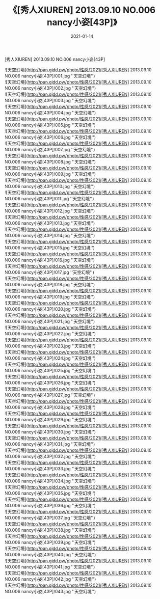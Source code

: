 ﻿---
layout: post
title:  《[秀人XIUREN] 2013.09.10 NO.006 nancy小姿[43P]》
date:   2021-01-14
img: http://pan.gjdd.pw/photo/性感/2021/[秀人XIUREN] 2013.09.10 NO.006 nancy小姿[43P]/000.jpg
categories: [美女, 性感, 泳衣]
---

[秀人XIUREN] 2013.09.10 NO.006 nancy小姿[43P]



![天空幻境](http://pan.gjdd.pw/photo/性感/2021/[秀人XIUREN] 2013.09.10 NO.006 nancy小姿[43P]/001.jpg ''天空幻境'') <br>
![天空幻境](http://pan.gjdd.pw/photo/性感/2021/[秀人XIUREN] 2013.09.10 NO.006 nancy小姿[43P]/002.jpg ''天空幻境'') <br>
![天空幻境](http://pan.gjdd.pw/photo/性感/2021/[秀人XIUREN] 2013.09.10 NO.006 nancy小姿[43P]/003.jpg ''天空幻境'') <br>
![天空幻境](http://pan.gjdd.pw/photo/性感/2021/[秀人XIUREN] 2013.09.10 NO.006 nancy小姿[43P]/004.jpg ''天空幻境'') <br>
![天空幻境](http://pan.gjdd.pw/photo/性感/2021/[秀人XIUREN] 2013.09.10 NO.006 nancy小姿[43P]/005.jpg ''天空幻境'') <br>
![天空幻境](http://pan.gjdd.pw/photo/性感/2021/[秀人XIUREN] 2013.09.10 NO.006 nancy小姿[43P]/006.jpg ''天空幻境'') <br>
![天空幻境](http://pan.gjdd.pw/photo/性感/2021/[秀人XIUREN] 2013.09.10 NO.006 nancy小姿[43P]/007.jpg ''天空幻境'') <br>
![天空幻境](http://pan.gjdd.pw/photo/性感/2021/[秀人XIUREN] 2013.09.10 NO.006 nancy小姿[43P]/008.jpg ''天空幻境'') <br>
![天空幻境](http://pan.gjdd.pw/photo/性感/2021/[秀人XIUREN] 2013.09.10 NO.006 nancy小姿[43P]/009.jpg ''天空幻境'') <br>
![天空幻境](http://pan.gjdd.pw/photo/性感/2021/[秀人XIUREN] 2013.09.10 NO.006 nancy小姿[43P]/010.jpg ''天空幻境'') <br>
![天空幻境](http://pan.gjdd.pw/photo/性感/2021/[秀人XIUREN] 2013.09.10 NO.006 nancy小姿[43P]/011.jpg ''天空幻境'') <br>
![天空幻境](http://pan.gjdd.pw/photo/性感/2021/[秀人XIUREN] 2013.09.10 NO.006 nancy小姿[43P]/012.jpg ''天空幻境'') <br>
![天空幻境](http://pan.gjdd.pw/photo/性感/2021/[秀人XIUREN] 2013.09.10 NO.006 nancy小姿[43P]/013.jpg ''天空幻境'') <br>
![天空幻境](http://pan.gjdd.pw/photo/性感/2021/[秀人XIUREN] 2013.09.10 NO.006 nancy小姿[43P]/014.jpg ''天空幻境'') <br>
![天空幻境](http://pan.gjdd.pw/photo/性感/2021/[秀人XIUREN] 2013.09.10 NO.006 nancy小姿[43P]/015.jpg ''天空幻境'') <br>
![天空幻境](http://pan.gjdd.pw/photo/性感/2021/[秀人XIUREN] 2013.09.10 NO.006 nancy小姿[43P]/016.jpg ''天空幻境'') <br>
![天空幻境](http://pan.gjdd.pw/photo/性感/2021/[秀人XIUREN] 2013.09.10 NO.006 nancy小姿[43P]/017.jpg ''天空幻境'') <br>
![天空幻境](http://pan.gjdd.pw/photo/性感/2021/[秀人XIUREN] 2013.09.10 NO.006 nancy小姿[43P]/018.jpg ''天空幻境'') <br>
![天空幻境](http://pan.gjdd.pw/photo/性感/2021/[秀人XIUREN] 2013.09.10 NO.006 nancy小姿[43P]/019.jpg ''天空幻境'') <br>
![天空幻境](http://pan.gjdd.pw/photo/性感/2021/[秀人XIUREN] 2013.09.10 NO.006 nancy小姿[43P]/020.jpg ''天空幻境'') <br>
![天空幻境](http://pan.gjdd.pw/photo/性感/2021/[秀人XIUREN] 2013.09.10 NO.006 nancy小姿[43P]/021.jpg ''天空幻境'') <br>
![天空幻境](http://pan.gjdd.pw/photo/性感/2021/[秀人XIUREN] 2013.09.10 NO.006 nancy小姿[43P]/022.jpg ''天空幻境'') <br>
![天空幻境](http://pan.gjdd.pw/photo/性感/2021/[秀人XIUREN] 2013.09.10 NO.006 nancy小姿[43P]/023.jpg ''天空幻境'') <br>
![天空幻境](http://pan.gjdd.pw/photo/性感/2021/[秀人XIUREN] 2013.09.10 NO.006 nancy小姿[43P]/024.jpg ''天空幻境'') <br>
![天空幻境](http://pan.gjdd.pw/photo/性感/2021/[秀人XIUREN] 2013.09.10 NO.006 nancy小姿[43P]/025.jpg ''天空幻境'') <br>
![天空幻境](http://pan.gjdd.pw/photo/性感/2021/[秀人XIUREN] 2013.09.10 NO.006 nancy小姿[43P]/026.jpg ''天空幻境'') <br>
![天空幻境](http://pan.gjdd.pw/photo/性感/2021/[秀人XIUREN] 2013.09.10 NO.006 nancy小姿[43P]/027.jpg ''天空幻境'') <br>
![天空幻境](http://pan.gjdd.pw/photo/性感/2021/[秀人XIUREN] 2013.09.10 NO.006 nancy小姿[43P]/028.jpg ''天空幻境'') <br>
![天空幻境](http://pan.gjdd.pw/photo/性感/2021/[秀人XIUREN] 2013.09.10 NO.006 nancy小姿[43P]/029.jpg ''天空幻境'') <br>
![天空幻境](http://pan.gjdd.pw/photo/性感/2021/[秀人XIUREN] 2013.09.10 NO.006 nancy小姿[43P]/030.jpg ''天空幻境'') <br>
![天空幻境](http://pan.gjdd.pw/photo/性感/2021/[秀人XIUREN] 2013.09.10 NO.006 nancy小姿[43P]/031.jpg ''天空幻境'') <br>
![天空幻境](http://pan.gjdd.pw/photo/性感/2021/[秀人XIUREN] 2013.09.10 NO.006 nancy小姿[43P]/032.jpg ''天空幻境'') <br>
![天空幻境](http://pan.gjdd.pw/photo/性感/2021/[秀人XIUREN] 2013.09.10 NO.006 nancy小姿[43P]/033.jpg ''天空幻境'') <br>
![天空幻境](http://pan.gjdd.pw/photo/性感/2021/[秀人XIUREN] 2013.09.10 NO.006 nancy小姿[43P]/034.jpg ''天空幻境'') <br>
![天空幻境](http://pan.gjdd.pw/photo/性感/2021/[秀人XIUREN] 2013.09.10 NO.006 nancy小姿[43P]/035.jpg ''天空幻境'') <br>
![天空幻境](http://pan.gjdd.pw/photo/性感/2021/[秀人XIUREN] 2013.09.10 NO.006 nancy小姿[43P]/036.jpg ''天空幻境'') <br>
![天空幻境](http://pan.gjdd.pw/photo/性感/2021/[秀人XIUREN] 2013.09.10 NO.006 nancy小姿[43P]/037.jpg ''天空幻境'') <br>
![天空幻境](http://pan.gjdd.pw/photo/性感/2021/[秀人XIUREN] 2013.09.10 NO.006 nancy小姿[43P]/038.jpg ''天空幻境'') <br>
![天空幻境](http://pan.gjdd.pw/photo/性感/2021/[秀人XIUREN] 2013.09.10 NO.006 nancy小姿[43P]/039.jpg ''天空幻境'') <br>
![天空幻境](http://pan.gjdd.pw/photo/性感/2021/[秀人XIUREN] 2013.09.10 NO.006 nancy小姿[43P]/040.jpg ''天空幻境'') <br>
![天空幻境](http://pan.gjdd.pw/photo/性感/2021/[秀人XIUREN] 2013.09.10 NO.006 nancy小姿[43P]/041.jpg ''天空幻境'') <br>
![天空幻境](http://pan.gjdd.pw/photo/性感/2021/[秀人XIUREN] 2013.09.10 NO.006 nancy小姿[43P]/042.jpg ''天空幻境'') <br>
![天空幻境](http://pan.gjdd.pw/photo/性感/2021/[秀人XIUREN] 2013.09.10 NO.006 nancy小姿[43P]/043.jpg ''天空幻境'') <br>
